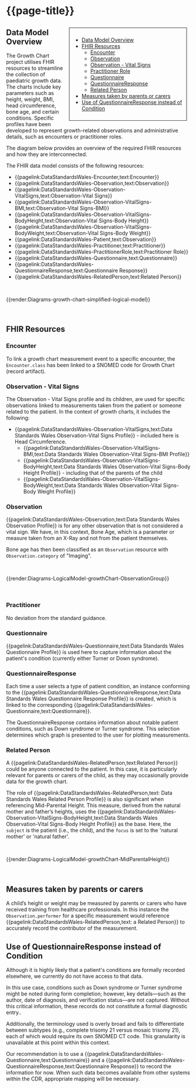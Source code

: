 # {{page-title}}

<div style="float:right;border:1px;border-style:solid;padding:10px;margin:10px;width:300px;">

  - [Data Model Overview](#data-model-overview)
  - [FHIR Resources](#fhir-resources)
    * [Encounter](#encounter)
    * [Observation](#observation)
    * [Observation - Vital Signs](#observation-vital-signs)
    * [Practitioner Role](#practitioner-role)
    * [Questionnaire](#questionnaire)
    * [QuestionnaireResponse](#questionnaireresponse)
    * [Related Person](#related-person)
  - [Measures taken by parents or carers](#measures-taken-by-parents-carer)
  - [Use of QuestionnaireResponse instead of Condition](#use-of-questionnaireresponse-instead-of-condition)
</div>

## Data Model Overview
The Growth Chart project utilises FHIR resources to streamline the collection of paediatric growth data. The charts include key parameters such as height, weight, BMI, head circumference, bone age, and certain conditions.
Specific profiles have been developed to represent growth-related observations and administrative details, such as encounters or practitioner roles.

The diagram below provides an overview of the required FHIR resources and how they are interconnected.

The FHIR data model consists of the following resources: 
* {{pagelink:DataStandardsWales-Encounter,text:Encounter}} 
* {{pagelink:DataStandardsWales-Observation,text:Observation}}
* {{pagelink:DataStandardsWales-Observation-VitalSigns,text:Observation-Vital Signs}}
* {{pagelink:DataStandardsWales-Observation-VitalSigns-BMI,text:Observation-Vital Signs-BMI}}
* {{pagelink:DataStandardsWales-Observation-VitalSigns-BodyHeight,text:Observation-Vital Signs-Body Height}}
* {{pagelink:DataStandardsWales-Observation-VitalSigns-BodyWeight,text:Observation-Vital Signs-Body Weight}}
* {{pagelink:DataStandardsWales-Patient,text:Observation}}
* {{pagelink:DataStandardsWales-Practitioner,text:Practitioner}}
* {{pagelink:DataStandardsWales-PractitionerRole,text:Practitioner Role}}
* {{pagelink:DataStandardsWales-Questionnaire,text:Questionnaire}}
* {{pagelink:DataStandardsWales-QuestionnaireResponse,text:Questionnaire Response}}
* {{pagelink:DataStandardsWales-RelatedPerson,text:Related Person}}


<br>

{{render:Diagrams-growth-chart-simplified-logical-model}}

<br>


## FHIR Resources

### Encounter
To link a growth chart measurement event to a specific encounter, the `Encounter.class` has been linked to a SNOMED code for Growth Chart (record artifact).

### Observation - Vital Signs

The Observation - Vital Signs profile and its children, are used for specific observations linked to measurements taken from the patient or someone related to the patient. In the context of growth charts, it includes the following:

* {{pagelink:DataStandardsWales-Observation-VitalSigns,text:Data Standards Wales Observation-Vital Signs Profile}} - included here is Head Circumference.
  * {{pagelink:DataStandardsWales-Observation-VitalSigns-BMI,text:Data Standards Wales Observation-Vital Signs-BMI Profile}}
  * {{pagelink:DataStandardsWales-Observation-VitalSigns-BodyHeight,text:Data Standards Wales Observation-Vital Signs-Body Height Profile}}  - including that of the parents of the child
  * {{pagelink:DataStandardsWales-Observation-VitalSigns-BodyWeight,text:Data Standards Wales Observation-Vital Signs-Body Weight Profile}}


### Observation 
{{pagelink:DataStandardsWales-Observation,text:Data Standards Wales Observation Profile}} is for any other observation that is not considered a vital sign. We have, in this context, Bone Age, which is a parameter or measure taken from an X-Ray and not from the patient themselves. 

Bone age has then been classified as an `Observation` resource with `Observation.category` of "Imaging".

<br>

{{render:Diagrams-LogicalModel-growthChart-ObservationGroup}}

<br>


### Practitioner
No deviation from the standard guidance. 

### Questionnaire
{{pagelink:DataStandardsWales-Questionnaire,text:Data Standards Wales Questionnaire Profile}} is used here to capture information about the patient's condition (currently either Turner or Down syndrome). 


### QuestionnaireResponse
Each time a user selects a type of patient condition, an instance conforming to the {{pagelink:DataStandardsWales-QuestionnaireResponse,text:Data Standards Wales Questionnaire Response Profile}} is created, which is linked to the corresponding {{pagelink:DataStandardsWales-Questionnaire,text:Questionnaire}}. 

The QuestionnaireResponse contains information about notable patient conditions, such as Down syndrome or Turner syndrome. This selection determines which graph is presented to the user for plotting measurements.


### Related Person
A {{pagelink:DataStandardsWales-RelatedPerson,text:Related Person}} could be anyone connected to the patient. In this case, it is particularly relevant for parents or carers of the child, as they may occasionally provide data for the growth chart.

The role of {{pagelink:DataStandardsWales-RelatedPerson,text: Data Standards Wales Related Person Profile}} is also significant when referencing Mid-Parental Height. This measure, derived from the natural mother and father’s heights, uses the {{pagelink:DataStandardsWales-Observation-VitalSigns-BodyHeight,text:Data Standards Wales Observation-Vital Signs-Body Height Profile}} as the base. Here, the `subject` is the patient (i.e., the child), and the `focus` is set to the 'natural mother' or 'natural father'.

<br>

{{render:Diagrams-LogicalModel-growthChart-MidParentalHeight}}

<br>

## Measures taken by parents or carers
A child’s height or weight may be measured by parents or carers who have received training from healthcare professionals. In this instance the `Observation.performer` for a specific measurement would reference {{pagelink:DataStandardsWales-RelatedPerson,text: a Related Person}} to accurately record the contributor of the measurement.

## Use of QuestionnaireResponse instead of Condition

Although it is highly likely that a patient's conditions are formally recorded elsewhere, we currently do not have access to that data. 

In this use case, conditions such as Down syndrome or Turner syndrome might be noted during form completion; however, key details—such as the author, date of diagnosis, and verification status—are not captured. Without this critical information, these records do not constitute a formal diagnostic entry.. 

Additionally, the terminology used is overly broad and fails to differentiate between subtypes (e.g., complete trisomy 21 versus mosaic trisomy 21), each of which would require its own SNOMED CT code. This granularity is unavailable at this point within this context.

Our recommendation is to use a {{pagelink:DataStandardsWales-Questionnaire,text:Questionnaire}} and a {{pagelink:DataStandardsWales-QuestionnaireResponse,text:Questionnaire Response}} to record the information for now. When such data becomes available from other systems within the CDR, appropriate mapping will be necessary. 


